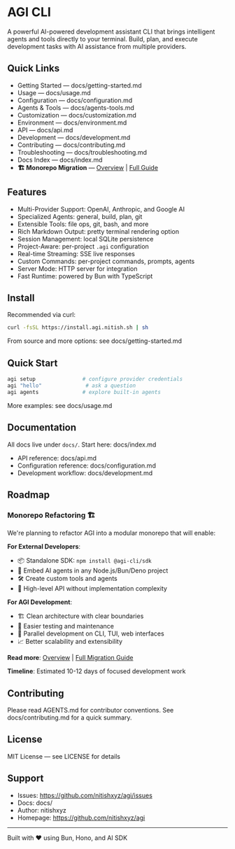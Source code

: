 # AGI CLI

A powerful AI-powered development assistant CLI that brings intelligent agents and tools directly to your terminal. Build, plan, and execute development tasks with AI assistance from multiple providers.

## Quick Links

- Getting Started — docs/getting-started.md
- Usage — docs/usage.md
- Configuration — docs/configuration.md
- Agents & Tools — docs/agents-tools.md
- Customization — docs/customization.md
- Environment — docs/environment.md
- API — docs/api.md
- Development — docs/development.md
- Contributing — docs/contributing.md
- Troubleshooting — docs/troubleshooting.md
- Docs Index — docs/index.md
- **🏗️ Monorepo Migration** — [Overview](./MONOREPO_OVERVIEW.md) | [Full Guide](./MONOREPO_MIGRATION_GUIDE.md)

## Features

- Multi-Provider Support: OpenAI, Anthropic, and Google AI
- Specialized Agents: general, build, plan, git
- Extensible Tools: file ops, git, bash, and more
- Rich Markdown Output: pretty terminal rendering option
- Session Management: local SQLite persistence
- Project-Aware: per-project `.agi` configuration
- Real-time Streaming: SSE live responses
- Custom Commands: per-project commands, prompts, agents
- Server Mode: HTTP server for integration
- Fast Runtime: powered by Bun with TypeScript

## Install

Recommended via curl:

```bash
curl -fsSL https://install.agi.nitish.sh | sh
```

From source and more options: see docs/getting-started.md

## Quick Start

```bash
agi setup               # configure provider credentials
agi "hello"              # ask a question
agi agents              # explore built-in agents
```

More examples: see docs/usage.md

## Documentation

All docs live under `docs/`. Start here: docs/index.md

- API reference: docs/api.md
- Configuration reference: docs/configuration.md
- Development workflow: docs/development.md

## Roadmap

### Monorepo Refactoring 🏗️

We're planning to refactor AGI into a modular monorepo that will enable:

**For External Developers**:
- 📦 Standalone SDK: `npm install @agi-cli/sdk`
- 🔧 Embed AI agents in any Node.js/Bun/Deno project
- 🛠️ Create custom tools and agents
- 🚀 High-level API without implementation complexity

**For AGI Development**:
- 🏗️ Clean architecture with clear boundaries
- 🧪 Easier testing and maintenance
- 🔄 Parallel development on CLI, TUI, web interfaces
- 📈 Better scalability and extensibility

**Read more**: [Overview](./MONOREPO_OVERVIEW.md) | [Full Migration Guide](./MONOREPO_MIGRATION_GUIDE.md)

**Timeline**: Estimated 10-12 days of focused development work

## Contributing

Please read AGENTS.md for contributor conventions. See docs/contributing.md for a quick summary.

## License

MIT License — see LICENSE for details

## Support

- Issues: https://github.com/nitishxyz/agi/issues
- Docs: docs/
- Author: nitishxyz
- Homepage: https://github.com/nitishxyz/agi

---

Built with ❤️ using Bun, Hono, and AI SDK
